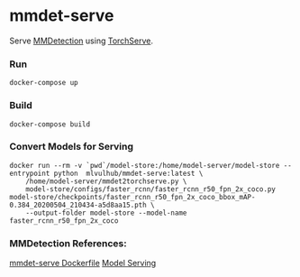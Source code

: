 # mmdet-serve

Serve [MMDetection](https://github.com/open-mmlab/mmdetection) using [TorchServe](https://pytorch.org/serve/).

### Run

```
docker-compose up
```

### Build

```
docker-compose build
```

### Convert Models for Serving

```
docker run --rm -v `pwd`/model-store:/home/model-server/model-store --entrypoint python  mlvulhub/mmdet-serve:latest \
	/home/model-server/mmdet2torchserve.py \
	model-store/configs/faster_rcnn/faster_rcnn_r50_fpn_2x_coco.py model-store/checkpoints/faster_rcnn_r50_fpn_2x_coco_bbox_mAP-0.384_20200504_210434-a5d8aa15.pth \
	--output-folder model-store --model-name faster_rcnn_r50_fpn_2x_coco
```

### MMDetection References:
[mmdet-serve Dockerfile](https://github.com/open-mmlab/mmdetection/tree/master/docker/serve)
[Model Serving](https://github.com/open-mmlab/mmdetection/blob/ca11860f4f3c3ca2ce8340e2686eeaec05b29111/docs/en/useful_tools.md#model-serving)
